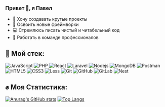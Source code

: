 ### Привет 👋, я Павел

- :rocket: Хочу создавать крутые проекты
- :satellite: Освоить новые фреймворки
- :computer: Стремлюсь писать чистый и читабельный код
- :metal: Работать в команде профессионалов

## :hammer: Мой стек:
![JavaScript](https://img.shields.io/badge/-JavaScript-black?style=flat-square&logo=javascript)
![PHP](https://img.shields.io/badge/-PHP-181717?style=flat-square&color=black&&logo=php)
![React](https://img.shields.io/badge/-React-black?style=flat-square&logo=react)
![Laravel](https://img.shields.io/badge/-Laravel-181717?style=flat-square&color=black&logo=laravel)
![Nodejs](https://img.shields.io/badge/-Nodejs-black?style=flat-square&logo=Node.js)
![MongoDB](https://img.shields.io/badge/-MongoDB-181717?style=flat-square&logo=mongoDB)
![Postman](https://img.shields.io/badge/-Postman-181717?style=flat-square&logo=postman)
![HTML5](https://img.shields.io/badge/-HTML5-E34F26?style=flat-square&logo=html5&logoColor=white)
![CSS3](https://img.shields.io/badge/-CSS3-1572B6?style=flat-square&logo=css3)
![Less](https://img.shields.io/badge/-Less-181717?style=flat-square&color=pink&&logo=less)
![Git](https://img.shields.io/badge/-Git-black?style=flat-square&logo=git)
![GitHub](https://img.shields.io/badge/-GitHub-181717?style=flat-square&logo=github)
![GitLab](https://img.shields.io/badge/-GitLAb-181717?style=flat-square&color=black&&logo=gitlab)
![Nest](https://img.shields.io/badge/-Nest-black?style=flat-square&logo=nest)


## :fist: Моя Статистика:
[![Anurag's GitHub stats](https://github-readme-stats.vercel.app/api?username=PavelBodrenkov&show_icons=true)](https://github.com/anuraghazra/github-readme-stats) [![Top Langs](https://github-readme-stats.vercel.app/api/top-langs/?username=PavelBodrenkov&layout=compact)](https://github.com/anuraghazra/github-readme-stats)

 
 
